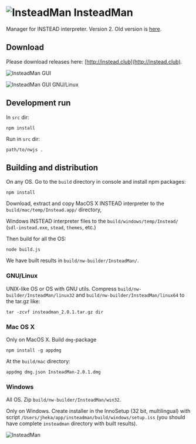 ![InsteadMan](https://raw.githubusercontent.com/jhekasoft/insteadman/master/src/resources/images/logo32x32.png "InsteadMan") InsteadMan
===========

Manager for INSTEAD interpreter. Version 2.
Old version is [here](https://github.com/jhekasoft/instead-manager).

Download
---------

Please download releases here: [http://instead.club](http://instead.club).

![InsteadMan GUI](https://github.com/jhekasoft/insteadman/raw/master/src/resources/images/screenshot.png "InsteadMan GUI")

![InsteadMan GUI GNU/Linux](https://github.com/jhekasoft/insteadman/raw/master/src/resources/images/screenshot_gnulinux.png "InsteadMan GUI GNU/Linux")


Development run
----------------
In `src` dir:

```
npm install
```

Run in `src` dir:

```
path/to/nwjs .
```

Building and distribution
-------------

On any OS. Go to the `build` directory in console and install npm packages:

```
npm install
```

Download, extract and copy MacOS X INSTEAD interpreter to the `build/mac/temp/Instead.app/` directory,

Windows INSTEAD interpreter files to the `build/windows/temp/Instead/` (`sdl-instead.exe`, `stead`, `themes`, etc.)

Then build for all the OS:

```
node build.js
```

We have built results in `build/nw-builder/InsteadMan/`.

### GNU/Linux

UNIX-like OS or OS with GNU utils.
Compress `build/nw-builder/InsteadMan/linux32` and `build/nw-builder/InsteadMan/linux64` to the tar.gz like:

```
tar -zcvf insteadman_2.0.1.tar.gz dir
```

### Mac OS X

Only on MacOS X. Build `dmg`-package

```
npm install -g appdmg
```

At the `build/mac` directory:

```
appdmg dmg.json InsteadMan-2.0.1.dmg
```

### Windows

All OS. Zip `build/nw-builder/InsteadMan/win32`.

Only on Windows. Create installer in the InnoSetup (32 bit, multilingual) with script
`/Users/jheka/app/insteadman/build/windows/setup.iss` (you should have complete `insteadman` directory with built
results).

![InsteadMan](https://github.com/jhekasoft/insteadman/raw/master/src/resources/images/logo.png "InsteadMan")
